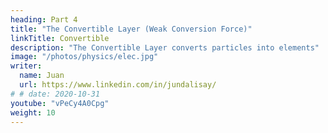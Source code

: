 ```yaml
---
heading: Part 4
title: "The Convertible Layer (Weak Conversion Force)"
linkTitle: Convertible
description: "The Convertible Layer converts particles into elements"
image: "/photos/physics/elec.jpg"
writer:
  name: Juan
  url: https://www.linkedin.com/in/jundalisay/
# # date: 2020-10-31
youtube: "vPeCy4A0Cpg"
weight: 10
---
```

